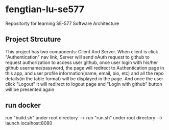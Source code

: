 # fengtian-lu-se577

Repositorty for learning SE-577 Software Architecture

## Project Strcuture

This project has two components: Client And Server. When client is click "Authentication" nav link, Server will send oAuth request to github to request authorization to access user github, once user login with his/her github username/password, the page will redirect to Authentication page in this app, and user profile information(name, email, bio, etc) and all the repo details(in the table format) will be displayed in the page. And once the user click "Logout" it will redirect to logout page and "Login with github" button will be presented again

## run docker
run "build.sh" under root directory --> run "run.sh" under root directory --> launch localhost:8080